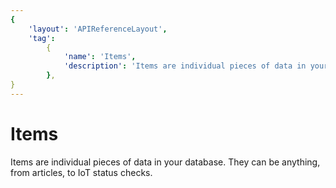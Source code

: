 ```yaml
---
{
    'layout': 'APIReferenceLayout',
    'tag':
        {
            'name': 'Items',
            'description': 'Items are individual pieces of data in your database. They can be anything, from articles, to IoT status checks.',
        },
}
---
```


# Items

Items are individual pieces of data in your database. They can be anything, from articles, to IoT status checks.
